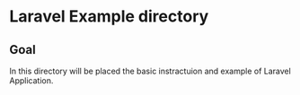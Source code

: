 # Laravel Example directory

## Goal
In this directory will be placed the basic instractuion and example of Laravel Application.
